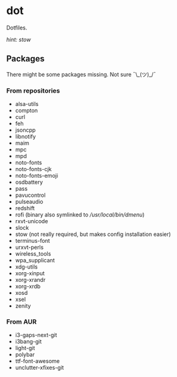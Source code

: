 # dot

Dotfiles.

_hint: stow_

## Packages

There might be some packages missing. Not sure ¯\\\_(ツ)\_/¯

### From repositories
- alsa-utils
- compton
- curl
- feh
- jsoncpp
- libnotify
- maim
- mpc
- mpd
- noto-fonts
- noto-fonts-cjk
- noto-fonts-emoji
- osdbattery
- pass
- pavucontrol
- pulseaudio
- redshift
- rofi (binary also symlinked to _/usr/local/bin/dmenu_)
- rxvt-unicode
- slock
- stow (not really required, but makes config installation easier)
- terminus-font
- urxvt-perls
- wireless_tools
- wpa_supplicant
- xdg-utils
- xorg-xinput
- xorg-xrandr
- xorg-xrdb
- xosd
- xsel
- zenity

### From AUR
- i3-gaps-next-git
- i3bang-git
- light-git
- polybar
- ttf-font-awesome
- unclutter-xfixes-git

